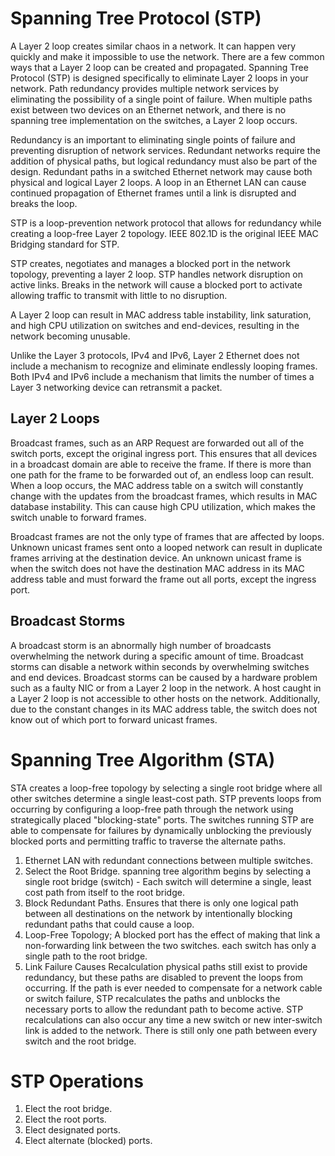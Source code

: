 # Spanning Tree Protocol (STP)

A Layer 2 loop creates similar chaos in a network. It can happen very quickly and make it impossible to use the network. There are a few common ways that a Layer 2 loop can be created and propagated. Spanning Tree Protocol (STP) is designed specifically to eliminate Layer 2 loops in your network. Path redundancy provides multiple network services by eliminating the possibility of a single point of failure. When multiple paths exist between two devices on an Ethernet network, and there is no spanning tree implementation on the switches, a Layer 2 loop occurs. 

Redundancy is an important to eliminating single points of failure and preventing disruption of network services. Redundant networks require the addition of physical paths, but logical redundancy must also be part of the design. Redundant paths in a switched Ethernet network may cause both physical and logical Layer 2 loops. A loop in an Ethernet LAN can cause continued propagation of Ethernet frames until a link is disrupted and breaks the loop.

STP is a loop-prevention network protocol that allows for redundancy while creating a loop-free Layer 2 topology. IEEE 802.1D is the original IEEE MAC Bridging standard for STP.


STP creates, negotiates and manages a blocked port in the network topology, preventing a layer 2 loop. STP handles network disruption on active links. Breaks in the network will cause a blocked port to activate allowing traffic to transmit with little to no disruption. 

A Layer 2 loop can result in MAC address table instability, link saturation, and high CPU utilization on switches and end-devices, resulting in the network becoming unusable.

Unlike the Layer 3 protocols, IPv4 and IPv6, Layer 2 Ethernet does not include a mechanism to recognize and eliminate endlessly looping frames. Both IPv4 and IPv6 include a mechanism that limits the number of times a Layer 3 networking device can retransmit a packet.
 
## Layer 2 Loops

Broadcast frames, such as an ARP Request are forwarded out all of the switch ports, except the original ingress port. This ensures that all devices in a broadcast domain are able to receive the frame. If there is more than one path for the frame to be forwarded out of, an endless loop can result. When a loop occurs, the MAC address table on a switch will constantly change with the updates from the broadcast frames, which results in MAC database instability. This can cause high CPU utilization, which makes the switch unable to forward frames.

Broadcast frames are not the only type of frames that are affected by loops. Unknown unicast frames sent onto a looped network can result in duplicate frames arriving at the destination device. An unknown unicast frame is when the switch does not have the destination MAC address in its MAC address table and must forward the frame out all ports, except the ingress port.

## Broadcast Storms
A broadcast storm is an abnormally high number of broadcasts overwhelming the network during a specific amount of time. Broadcast storms can disable a network within seconds by overwhelming switches and end devices. Broadcast storms can be caused by a hardware problem such as a faulty NIC or from a Layer 2 loop in the network. A host caught in a Layer 2 loop is not accessible to other hosts on the network. Additionally, due to the constant changes in its MAC address table, the switch does not know out of which port to forward unicast frames.

# Spanning Tree Algorithm (STA)
STA creates a loop-free topology by selecting a single root bridge where all other switches determine a single least-cost path. STP prevents loops from occurring by configuring a loop-free path through the network using strategically placed "blocking-state" ports. The switches running STP are able to compensate for failures by dynamically unblocking the previously blocked ports and permitting traffic to traverse the alternate paths.

1. Ethernet LAN with redundant connections between multiple switches.
2. Select the Root Bridge. spanning tree algorithm begins by selecting a single root bridge (switch) - Each switch will determine a single, least cost path from itself to the root bridge.
3. Block Redundant Paths. Ensures that there is only one logical path between all destinations on the network by intentionally blocking redundant paths that could cause a loop. 
4. Loop-Free Topology; A blocked port has the effect of making that link a non-forwarding link between the two switches. each switch has only a single path to the root bridge.
5. Link Failure Causes Recalculation physical paths still exist to provide redundancy, but these paths are disabled to prevent the loops from occurring. If the path is ever needed to compensate for a network cable or switch failure, STP recalculates the paths and unblocks the necessary ports to allow the redundant path to become active. STP recalculations can also occur any time a new switch or new inter-switch link is added to the network. There is still only one path between every switch and the root bridge.

# STP Operations

1. Elect the root bridge.
2. Elect the root ports.
3. Elect designated ports.
4. Elect alternate (blocked) ports.